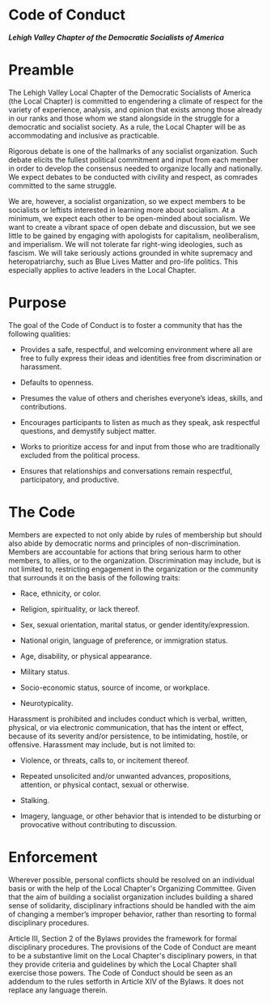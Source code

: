 Code of Conduct
===============

***Lehigh Valley Chapter of the Democratic Socialists of America***

# Preamble

The Lehigh Valley Local Chapter of the Democratic Socialists of America (the Local Chapter) is committed to engendering a climate of respect for the variety of experience, analysis, and opinion that exists among those already in our ranks and those whom we stand alongside in the struggle for a democratic and socialist society. As a rule, the Local Chapter will be as accommodating and inclusive as practicable.

Rigorous debate is one of the hallmarks of any socialist organization. Such debate elicits the fullest political commitment and input from each member in order to develop the consensus needed to organize locally and nationally. We expect debates to be conducted with civility and respect, as comrades committed to the same struggle. 

We are, however, a socialist organization, so we expect members to be socialists or leftists interested in learning more about socialism. At a minimum, we expect each other to be open-minded about socialism. We want to create a vibrant space of open debate and discussion, but we see little to be gained by engaging with apologists for capitalism, neoliberalism, and imperialism. We will not tolerate far right-wing ideologies, such as fascism. We will take seriously actions grounded in white supremacy and heteropatriarchy, such as Blue Lives Matter and pro-life politics. This especially applies to active leaders in the Local Chapter.

# Purpose

The goal of the Code of Conduct is to foster a community that has the following qualities:

* Provides a safe, respectful, and welcoming environment where all are free to fully express their ideas and identities free from discrimination or harassment.

* Defaults to openness.

* Presumes the value of others and cherishes everyone’s ideas, skills, and contributions.

* Encourages participants to listen as much as they speak, ask respectful questions, and demystify subject matter.

* Works to prioritize access for and input from those who are traditionally excluded from the political process.

* Ensures that relationships and conversations remain respectful, participatory, and productive.

# The Code

Members are expected to not only abide by rules of membership but should also abide by democratic norms and principles of non-discrimination. Members are accountable for actions that bring serious harm to other members, to allies, or to the organization. Discrimination may include, but is not limited to, restricting engagement in the organization or the community that surrounds it on the basis of the following traits:

* Race, ethnicity, or color.

* Religion, spirituality, or lack thereof.

* Sex, sexual orientation, marital status, or gender identity/expression.

* National origin, language of preference, or immigration status.

* Age, disability, or physical appearance.

* Military status.

* Socio-economic status, source of income, or workplace.

* Neurotypicality.

Harassment is prohibited and includes conduct which is verbal, written, physical, or via electronic communication, that has the intent or effect, because of its severity and/or persistence, to be intimidating, hostile, or offensive. Harassment may include, but is not limited to:

* Violence, or threats, calls to, or incitement thereof.

* Repeated unsolicited and/or unwanted advances, propositions, attention, or physical contact, sexual or otherwise.

* Stalking.

* Imagery, language, or other behavior that is intended to be disturbing or provocative without contributing to discussion.

# Enforcement

Wherever possible, personal conflicts should be resolved on an individual basis or with the help of the Local Chapter's Organizing Committee. Given that the aim of building a socialist organization includes building a shared sense of solidarity, disciplinary infractions should be handled with the aim of changing a member’s improper behavior, rather than resorting to formal disciplinary procedures.

Article III, Section 2 of the Bylaws provides the framework for formal disciplinary procedures. The provisions of the Code of Conduct are meant to be a substantive limit on the Local Chapter's disciplinary powers, in that they provide criteria and guidelines by which the Local Chapter shall exercise those powers. The Code of Conduct should be seen as an addendum to the rules setforth in Article XIV of the Bylaws. It does not replace any language therein. 